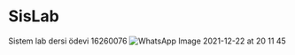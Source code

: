 # SisLab
Sistem lab dersi ödevi
16260076
![WhatsApp Image 2021-12-22 at 20 11 45](https://user-images.githubusercontent.com/44376537/147132848-7b78ef2d-65cd-4997-a56e-fef79b349a7a.jpeg)
